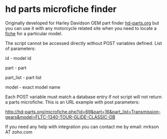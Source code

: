 hd parts microfiche finder
==========================

Originally developed for Harley Davidson OEM part finder <a href="http://ht-parts.org">hd-parts.org</a> but you can use it with any motorcycle related site when you need to locate 
a <a href="https://www.google.rs/search?q=microfiche&client=firefox-a&hs=brJ&rls=org.mozilla:en-US:official&channel=sb&tbm=isch&tbo=u&source=univ&sa=X&ei=-BotVPzuPOK_ygOV0YGIBQ&ved=0CCoQsAQ&biw=1920&bih=831#rls=org.mozilla:en-US:official&channel=sb&tbm=isch&q=harley+microfiche">fiche</a> for a particular model. 

The script cannot be accessed directly without POST variables defined. List of parameters:

id - model id
  
part - part 

part_list - part list

model - exact model name

Each POST variable must match a database entry if not script will not return a parts microfiche.
This is an URL example with post parameters:

http://hd-parts.org/microfiche.php?id=69&part=16&part_list=Transmission-gears&model=FLTC-1340-TOUR-GLIDE-CLASSIC-DB  

If you need any help with integration you can contact me by email: mrkson AT zoho.com




